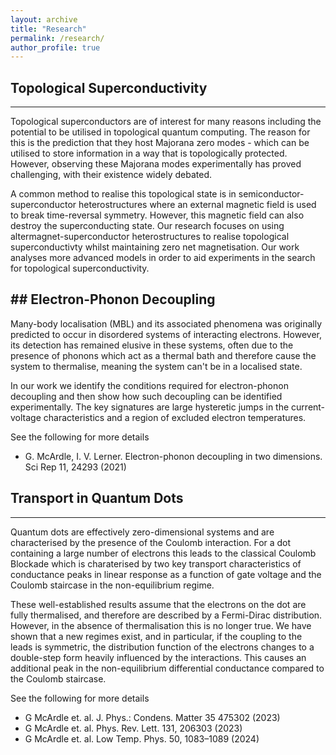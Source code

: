 ```yaml
---
layout: archive
title: "Research"
permalink: /research/
author_profile: true
---
```



## Topological Superconductivity
------
Topological superconductors are of interest for many reasons including the potential to be utilised in topological quantum computing. The reason for this is the prediction that they host Majorana zero modes - which can be utilised to store information in a way that is topologically protected. However, observing these Majorana modes experimentally has proved challenging, with their existence widely debated. 

A common method to realise this topological state is in semiconductor-superconductor heterostructures where an external magnetic field is used to break time-reversal symmetry. However, this magnetic field can also destroy the superconducting state. Our research focuses on using altermagnet-superconductor heterostructures to realise topological superconductivty whilst maintaining zero net magnetisation. Our work analyses more advanced models in order to aid experiments in the search for topological superconductivity.

## Electron-Phonon Decoupling
------
Many-body localisation (MBL) and its associated phenomena was originally predicted to occur in disordered systems of interacting electrons. However, its detection has remained elusive in these systems, often due to the presence of phonons which act as a thermal bath and therefore cause the system to thermalise, meaning the system can't be in a localised state. 

In our work we identify the conditions required for electron-phonon decoupling and then show how such decoupling can be identified experimentally. The key signatures are large hysteretic jumps in the current-voltage characteristics and a region of excluded electron temperatures.

See the following for more details
 - G. McArdle, I. V. Lerner. Electron-phonon decoupling in two dimensions. Sci Rep 11, 24293 (2021)

## Transport in Quantum Dots
------
Quantum dots are effectively zero-dimensional systems and are characterised by the presence of the Coulomb interaction. For a dot containing a large number of electrons this leads to the classical Coulomb Blockade which is charaterised by two key transport characteristics of conductance peaks in linear response as a function of gate voltage and the Coulomb staircase in the non-equilibrium regime.

These well-established results assume that the electrons on the dot are fully thermalised, and therefore are described by a Fermi-Dirac distribution. However, in the absence of thermalisation this is no longer true. We have shown that a new regimes exist, and in particular, if the coupling to the leads is symmetric, the distribution function of the electrons changes to a double-step form heavily influenced by the interactions. This causes an additional peak in the non-equilibrium differential conductance compared to the Coulomb staircase.

See the following for more details
 - G McArdle et. al. J. Phys.: Condens. Matter 35 475302 (2023)
 - G McArdle et. al. Phys. Rev. Lett. 131, 206303 (2023)
 - G McArdle et. al. Low Temp. Phys. 50, 1083–1089 (2024)
